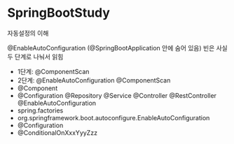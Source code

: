 # SpringBootStudy
자동설정의 이해

@EnableAutoConfiguration (@SpringBootApplication 안에 숨어 있음)
빈은 사실 두 단계로 나눠서 읽힘
 - 1단계: @ComponentScan
 - 2단계: @EnableAutoConfiguration
@ComponentScan
 - @Component
 - @Configuration @Repository @Service @Controller @RestController
@EnableAutoConfiguration
 - spring.factories
 - org.springframework.boot.autoconfigure.EnableAutoConfiguration
 - @Configuration
 - @ConditionalOnXxxYyyZzz
